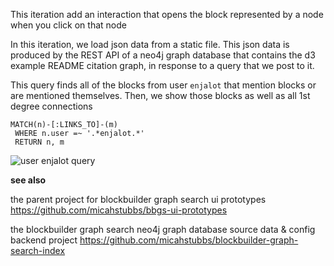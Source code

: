 This iteration add an interaction that opens the block represented by a node when you click on that node

In this iteration, we load json data from a static file.  This json data is produced by the REST API of a neo4j graph database that contains the d3 example README citation graph, in response to a query that we post to it. 

This query finds all of the blocks from user `enjalot` that mention blocks or are mentioned themselves.  Then, we show those blocks as well as all 1st degree connections

```
MATCH(n)-[:LINKS_TO]-(m)
 WHERE n.user =~ '.*enjalot.*'
 RETURN n, m
```

![user enjalot query](https://user-images.githubusercontent.com/2119400/29060929-a4419cac-7bd0-11e7-92d1-6cb81304ff2c.png)

**see also**

the parent project for blockbuilder graph search ui prototypes
https://github.com/micahstubbs/bbgs-ui-prototypes

the blockbuilder graph search neo4j graph database source data & config backend project 
https://github.com/micahstubbs/blockbuilder-graph-search-index
